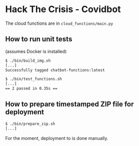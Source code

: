 # Hack The Crisis - Covidbot

The cloud functions are in `cloud_functions/main.py`

## How to run unit tests

(assumes Docker is installed)

````bash
$ ./bin/build_img.sh
[...]
Successfully tagged chatbot-functions:latest

$ ./bin/test_functions.sh
[...]
== 2 passed in 0.35s ==
````

## How to prepare timestamped ZIP file for deployment

````bash
$ ./bin/prepare_zip.sh
[...]
````

For the moment, deployment to is done manually.
